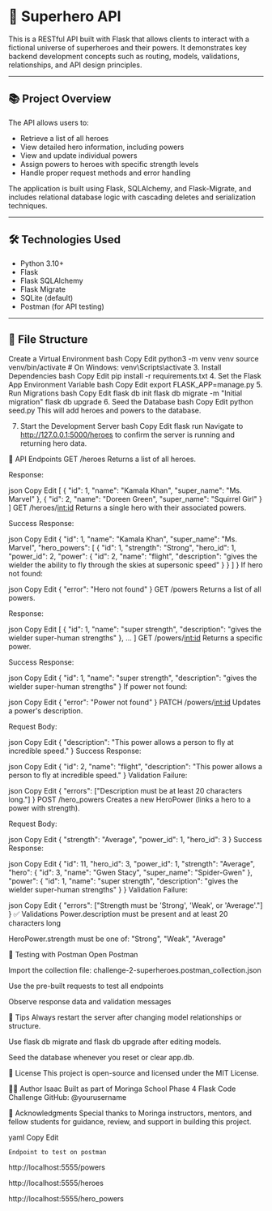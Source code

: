 # 🦸 Superhero API

This is a RESTful API built with Flask that allows clients to interact with a fictional universe of superheroes and their powers. It demonstrates key backend development concepts such as routing, models, validations, relationships, and API design principles.

---

## 📚 Project Overview

The API allows users to:

- Retrieve a list of all heroes
- View detailed hero information, including powers
- View and update individual powers
- Assign powers to heroes with specific strength levels
- Handle proper request methods and error handling

The application is built using Flask, SQLAlchemy, and Flask-Migrate, and includes relational database logic with cascading deletes and serialization techniques.

---

## 🛠 Technologies Used

- Python 3.10+
- Flask
- Flask SQLAlchemy
- Flask Migrate
- SQLite (default)
- Postman (for API testing)

---

## 📁 File Structure



Create a Virtual Environment
bash
Copy
Edit
python3 -m venv venv
source venv/bin/activate  # On Windows: venv\Scripts\activate
3. Install Dependencies
bash
Copy
Edit
pip install -r requirements.txt
4. Set the Flask App Environment Variable
bash
Copy
Edit
export FLASK_APP=manage.py
5. Run Migrations
bash
Copy
Edit
flask db init
flask db migrate -m "Initial migration"
flask db upgrade
6. Seed the Database
bash
Copy
Edit
python seed.py
This will add heroes and powers to the database.

7. Start the Development Server
bash
Copy
Edit
flask run
Navigate to http://127.0.0.1:5000/heroes to confirm the server is running and returning hero data.

🔌 API Endpoints
GET /heroes
Returns a list of all heroes.

Response:

json
Copy
Edit
[
  {
    "id": 1,
    "name": "Kamala Khan",
    "super_name": "Ms. Marvel"
  },
  {
    "id": 2,
    "name": "Doreen Green",
    "super_name": "Squirrel Girl"
  }
]
GET /heroes/<int:id>
Returns a single hero with their associated powers.

Success Response:

json
Copy
Edit
{
  "id": 1,
  "name": "Kamala Khan",
  "super_name": "Ms. Marvel",
  "hero_powers": [
    {
      "id": 1,
      "strength": "Strong",
      "hero_id": 1,
      "power_id": 2,
      "power": {
        "id": 2,
        "name": "flight",
        "description": "gives the wielder the ability to fly through the skies at supersonic speed"
      }
    }
  ]
}
If hero not found:

json
Copy
Edit
{
  "error": "Hero not found"
}
GET /powers
Returns a list of all powers.

Response:

json
Copy
Edit
[
  {
    "id": 1,
    "name": "super strength",
    "description": "gives the wielder super-human strengths"
  },
  ...
]
GET /powers/<int:id>
Returns a specific power.

Success Response:

json
Copy
Edit
{
  "id": 1,
  "name": "super strength",
  "description": "gives the wielder super-human strengths"
}
If power not found:

json
Copy
Edit
{
  "error": "Power not found"
}
PATCH /powers/<int:id>
Updates a power's description.

Request Body:

json
Copy
Edit
{
  "description": "This power allows a person to fly at incredible speed."
}
Success Response:

json
Copy
Edit
{
  "id": 2,
  "name": "flight",
  "description": "This power allows a person to fly at incredible speed."
}
Validation Failure:

json
Copy
Edit
{
  "errors": ["Description must be at least 20 characters long."]
}
POST /hero_powers
Creates a new HeroPower (links a hero to a power with strength).

Request Body:

json
Copy
Edit
{
  "strength": "Average",
  "power_id": 1,
  "hero_id": 3
}
Success Response:

json
Copy
Edit
{
  "id": 11,
  "hero_id": 3,
  "power_id": 1,
  "strength": "Average",
  "hero": {
    "id": 3,
    "name": "Gwen Stacy",
    "super_name": "Spider-Gwen"
  },
  "power": {
    "id": 1,
    "name": "super strength",
    "description": "gives the wielder super-human strengths"
  }
}
Validation Failure:

json
Copy
Edit
{
  "errors": ["Strength must be 'Strong', 'Weak', or 'Average'."]
}
✅ Validations
Power.description must be present and at least 20 characters long

HeroPower.strength must be one of: "Strong", "Weak", "Average"

🧪 Testing with Postman
Open Postman

Import the collection file: challenge-2-superheroes.postman_collection.json

Use the pre-built requests to test all endpoints

Observe response data and validation messages

📌 Tips
Always restart the server after changing model relationships or structure.

Use flask db migrate and flask db upgrade after editing models.

Seed the database whenever you reset or clear app.db.

📜 License
This project is open-source and licensed under the MIT License.

👨‍💻 Author
Isaac
Built as part of Moringa School Phase 4 Flask Code Challenge
GitHub: @yourusername

🙌 Acknowledgments
Special thanks to Moringa instructors, mentors, and fellow students for guidance, review, and support in building this project.

yaml
Copy
Edit


    Endpoint to test on postman

http://localhost:5555/powers   


 http://localhost:5555/heroes    


 http://localhost:5555/hero_powers
 
 
